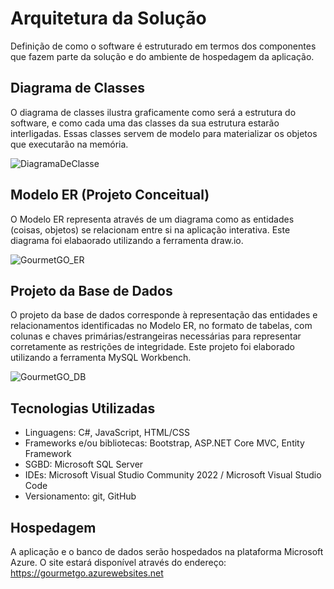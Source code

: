 # Arquitetura da Solução

Definição de como o software é estruturado em termos dos componentes que fazem parte da solução e do ambiente de hospedagem da aplicação.

## Diagrama de Classes

O diagrama de classes ilustra graficamente como será a estrutura do software, e como cada uma das classes da sua estrutura estarão interligadas. Essas classes servem de modelo para materializar os objetos que executarão na memória.

![DiagramaDeClasse](https://github.com/ICEI-PUC-Minas-PMV-ADS/pmv-ads-2024-1-e2-proj-int-t3-grupo-05/assets/116202867/e1af3b84-f24d-4e14-a9f4-8a81ace3b515)

## Modelo ER (Projeto Conceitual)

O Modelo ER representa através de um diagrama como as entidades (coisas, objetos) se relacionam entre si na aplicação interativa.
Este diagrama foi elabaorado utilizando a ferramenta draw.io.

![GourmetGO_ER](https://github.com/ICEI-PUC-Minas-PMV-ADS/pmv-ads-2024-1-e2-proj-int-t3-grupo-05/assets/116202867/c7f0fbd3-23e8-44cd-94d9-e48904785d3a)

## Projeto da Base de Dados

O projeto da base de dados corresponde à representação das entidades e relacionamentos identificadas no Modelo ER, no formato de tabelas, com colunas e chaves primárias/estrangeiras necessárias para representar corretamente as restrições de integridade.
Este projeto foi elaborado utilizando a ferramenta MySQL Workbench.
 
![GourmetGO_DB](https://github.com/ICEI-PUC-Minas-PMV-ADS/pmv-ads-2024-1-e2-proj-int-t3-grupo-05/assets/116202867/0b2eb4c1-46c5-44d5-ab16-0fc921fee535)

## Tecnologias Utilizadas

- Linguagens: C#, JavaScript, HTML/CSS
- Frameworks e/ou bibliotecas: Bootstrap, ASP.NET Core MVC, Entity Framework
- SGBD: Microsoft SQL Server
- IDEs: Microsoft Visual Studio Community 2022 / Microsoft Visual Studio Code
- Versionamento: git, GitHub

## Hospedagem

A aplicação e o banco de dados serão hospedados na plataforma Microsoft Azure. O site estará disponível através do endereço: https://gourmetgo.azurewebsites.net

